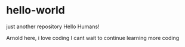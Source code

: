 # hello-world
just another repository
  Hello Humans!
  
  Arnold here, i love coding
  I cant wait to continue learning more coding
